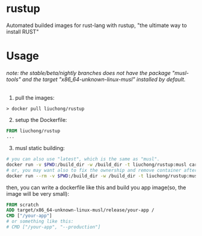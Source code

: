 # rustup

Automated builded images for rust-lang with rustup, "the ultimate way to install RUST"

# Usage

###### note: the stable/beta/nightly branches does not have the package "musl-tools" and the target "x86_64-unknown-linux-musl" installed by default.

1. pull the images:

``` shell
> docker pull liuchong/rustup
```

2. setup the Dockerfile:

``` dockerfile
FROM liuchong/rustup
...
```

3. musl static building:

``` bash
# you can also use "latest", which is the same as "musl".
docker run -v $PWD:/build_dir -w /build_dir -t liuchong/rustup:musl cargo build --release
# or, you may want also to fix the ownership and remove container after run as below:
docker run --rm -v $PWD:/build_dir -w /build_dir -t liuchong/rustup:musl sh -c "cargo build --release && chown -R $(id -u):$(id -g) target"
```

then, you can write a dockerfile like this and build you app image(so, the image will be very small):

``` dockerfile
FROM scratch
ADD target/x86_64-unknown-linux-musl/release/your-app /
CMD ["/your-app"]
# or something like this:
# CMD ["/your-app", "--production"]
```
